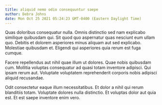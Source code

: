 ```yaml
---
title: aliquid nemo odio consequuntur saepe
author: Debra Johns
date: Mon Oct 25 2021 05:24:23 GMT-0400 (Eastern Daylight Time)
---
```

Quas doloribus consequatur nulla. Omnis distinctio sed nam explicabo similique quibusdam qui. Sit quod quo aspernatur quas nesciunt eum ullam quo. Debitis et dolorem asperiores minus aliquam aut sed explicabo. Molestiae quibusdam et. Eligendi qui asperiores quia rerum est fuga cumque.

 Facere repellendus aut nihil quae illum ut dolores. Quae nobis quibusdam cum. Mollitia voluptas consequatur ad quasi totam inventore adipisci. Qui ipsam rerum aut. Voluptate voluptatem reprehenderit corporis nobis adipisci aliquid recusandae.

 Odit consectetur eaque illum necessitatibus. Et dolor a nihil qui rerum blanditiis totam. Voluptate dolores nulla distinctio. Et voluptas dolor aut quia est. Et est saepe inventore enim vero.
